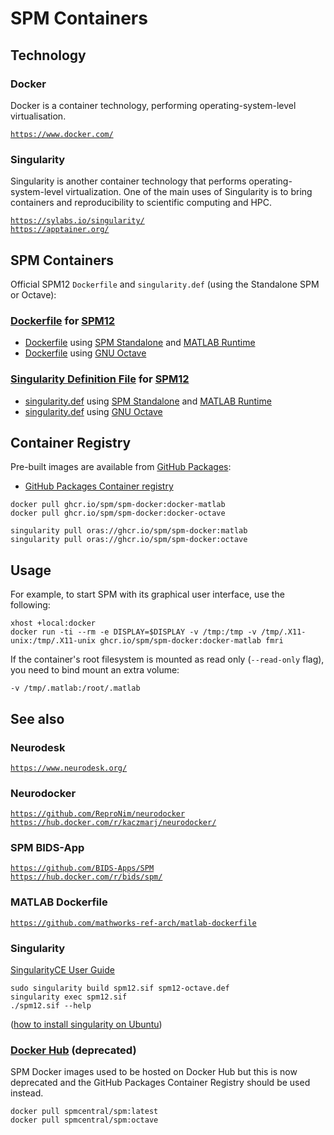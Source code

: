 # SPM Containers

## Technology

### Docker

Docker is a container technology, performing operating-system-level
virtualisation.

[`https://www.docker.com/`](https://www.docker.com/)

### Singularity

Singularity is another container technology that performs
operating-system-level virtualization. One of the main uses of
Singularity is to bring containers and reproducibility to scientific
computing and HPC.

[`https://sylabs.io/singularity/`](https://sylabs.io/singularity/)  
[`https://apptainer.org/`](https://apptainer.org/)

## SPM Containers

Official SPM12 `Dockerfile` and `singularity.def` (using the Standalone SPM or Octave):

### [Dockerfile](https://docs.docker.com/engine/reference/builder/) for [SPM12](https://www.fil.ion.ucl.ac.uk/software/spm12/)

* [Dockerfile](https://github.com/spm/spm-docker/blob/main/matlab/Dockerfile) using [SPM Standalone](https://www.wikibooks.org/wiki/SPM/Standalone) and [MATLAB Runtime](https://www.mathworks.com/products/compiler/matlab-runtime.html)
* [Dockerfile](https://github.com/spm/spm-docker/blob/main/octave/Dockerfile) using [GNU Octave](https://www.octave.org/)

### [Singularity Definition File](https://sylabs.io/guides/3.5/user-guide/definition_files.html) for [SPM12](https://www.fil.ion.ucl.ac.uk/software/spm12/)

* [singularity.def](https://github.com/spm/spm-docker/blob/main/matlab/singularity.def) using [SPM Standalone](https://www.wikibooks.org/wiki/SPM/Standalone) and [MATLAB Runtime](https://www.mathworks.com/products/compiler/matlab-runtime.html)
* [singularity.def](https://github.com/spm/spm-docker/blob/main/octave/singularity.def) using [GNU Octave](https://www.octave.org/)

## Container Registry

Pre-built images are available from [GitHub Packages](https://github.com/spm/spm-docker/pkgs/container/spm-docker):

* [GitHub Packages Container registry](https://ghcr.io/)

```
docker pull ghcr.io/spm/spm-docker:docker-matlab
docker pull ghcr.io/spm/spm-docker:docker-octave
```

```
singularity pull oras://ghcr.io/spm/spm-docker:matlab
singularity pull oras://ghcr.io/spm/spm-docker:octave
```

## Usage

For example, to start SPM with its graphical user interface, use the following:

```
xhost +local:docker  
docker run -ti --rm -e DISPLAY=$DISPLAY -v /tmp:/tmp -v /tmp/.X11-unix:/tmp/.X11-unix ghcr.io/spm/spm-docker:docker-matlab fmri
```

If the container\'s root filesystem is mounted as read only
(`--read-only` flag), you need to bind mount an extra volume:

```
-v /tmp/.matlab:/root/.matlab
```

## See also

### Neurodesk

[`https://www.neurodesk.org/`](https://www.neurodesk.org/)

### Neurodocker

[`https://github.com/ReproNim/neurodocker`](https://github.com/ReproNim/neurodocker)  
[`https://hub.docker.com/r/kaczmarj/neurodocker/`](https://hub.docker.com/r/kaczmarj/neurodocker/)

### SPM BIDS-App

[`https://github.com/BIDS-Apps/SPM`](https://github.com/BIDS-Apps/SPM)  
[`https://hub.docker.com/r/bids/spm/`](https://hub.docker.com/r/bids/spm/)

### MATLAB Dockerfile

[`https://github.com/mathworks-ref-arch/matlab-dockerfile`](https://github.com/mathworks-ref-arch/matlab-dockerfile)

### Singularity

[SingularityCE User Guide](https://sylabs.io/guides/3.8/user-guide/)

```
sudo singularity build spm12.sif spm12-octave.def
singularity exec spm12.sif
./spm12.sif --help
```

([how to install singularity on
Ubuntu](https://github.com/hpcng/singularity/issues/5390#issuecomment-899111181))

### [Docker Hub](https://hub.docker.com/r/spmcentral/spm/) (deprecated)

SPM Docker images used to be hosted on Docker Hub but this is now deprecated and the GitHub Packages Container Registry should be used instead.

```
docker pull spmcentral/spm:latest
docker pull spmcentral/spm:octave
```